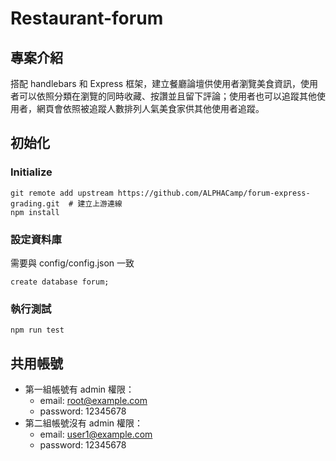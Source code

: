 # Restaurant-forum

## 專案介紹
搭配 handlebars 和 Express 框架，建立餐廳論壇供使用者瀏覽美食資訊，使用者可以依照分類在瀏覽的同時收藏、按讚並且留下評論；使用者也可以追蹤其他使用者，網頁會依照被追蹤人數排列人氣美食家供其他使用者追蹤。

## 初始化
### Initialize
```
git remote add upstream https://github.com/ALPHACamp/forum-express-grading.git  # 建立上游連線
npm install
```

### 設定資料庫
需要與 config/config.json 一致

```
create database forum;
```

### 執行測試
```
npm run test
```

## 共用帳號
* 第一組帳號有 admin 權限：
  * email: root@example.com
  * password: 12345678
* 第二組帳號沒有 admin 權限：
  * email: user1@example.com
  * password: 12345678
